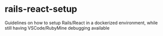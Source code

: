 # rails-react-setup
Guidelines on how to setup Rails/React in a dockerized environment, while still having VSCode/RubyMine debugging available
